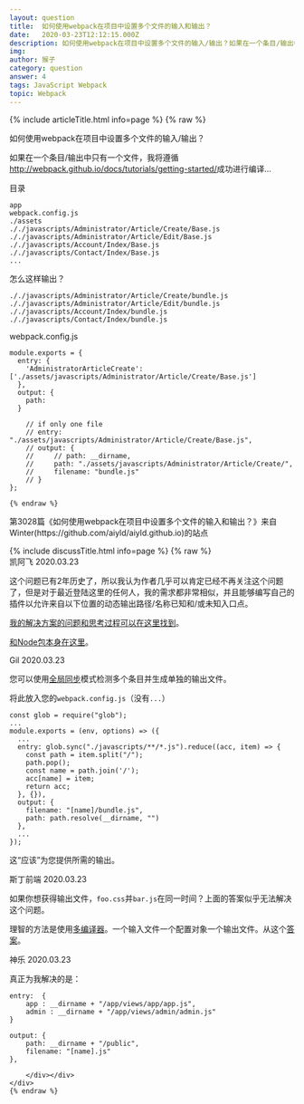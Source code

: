 ```yaml
---
layout: question
title:  如何使用webpack在项目中设置多个文件的输入和输出？
date:   2020-03-23T12:12:15.000Z
description: 如何使用webpack在项目中设置多个文件的输入/输出？如果在一个条目/输出中只有一个文件，我将遵循http //webpack.github.io/...
img: 
author: 猴子
category: question
answer: 4
tags: JavaScript Webpack
topic: Webpack
---
```

<div class="article-root">
  <div class="article">
    {% include articleTitle.html info=page %}
    {% raw %}
    <div class="article-content"><p><font style="vertical-align: inherit;"><font style="vertical-align: inherit;">如何使用webpack在项目中设置多个文件的输入/输出？</font></font></p>

<p><font style="vertical-align: inherit;"><font style="vertical-align: inherit;">如果在一个条目/输出中只有一个文件，</font><font style="vertical-align: inherit;">我将遵循</font></font><a href="http://webpack.github.io/docs/tutorials/getting-started/"><font style="vertical-align: inherit;"><font style="vertical-align: inherit;">http://webpack.github.io/docs/tutorials/getting-started/</font></font></a><font style="vertical-align: inherit;"><font style="vertical-align: inherit;">成功进行编译...</font></font></p>

<p><font style="vertical-align: inherit;"><font style="vertical-align: inherit;">目录</font></font></p>

<pre><code>app<font></font>
webpack.config.js<font></font>
./assets<font></font>
././javascripts/Administrator/Article/Create/Base.js<font></font>
././javascripts/Administrator/Article/Edit/Base.js<font></font>
././javascripts/Account/Index/Base.js<font></font>
././javascripts/Contact/Index/Base.js<font></font>
...<font></font>
</code></pre>

<p><font style="vertical-align: inherit;"><font style="vertical-align: inherit;">怎么这样输出？</font></font></p>

<pre><code>././javascripts/Administrator/Article/Create/bundle.js<font></font>
././javascripts/Administrator/Article/Edit/bundle.js<font></font>
././javascripts/Account/Index/bundle.js<font></font>
././javascripts/Contact/Index/bundle.js<font></font>
</code></pre>

<p><font style="vertical-align: inherit;"><font style="vertical-align: inherit;">webpack.config.js</font></font></p>

<pre><code>module.exports = {<font></font>
  entry: {<font></font>
    'AdministratorArticleCreate':['./assets/javascripts/Administrator/Article/Create/Base.js']<font></font>
  },<font></font>
  output: {<font></font>
    path: <font></font>
  }<font></font>
<font></font>
    // if only one file<font></font>
    // entry: "./assets/javascripts/Administrator/Article/Create/Base.js",<font></font>
    // output: {<font></font>
    //     // path: __dirname,<font></font>
    //     path: "./assets/javascripts/Administrator/Article/Create/",<font></font>
    //     filename: "bundle.js"<font></font>
    // }<font></font>
};<font></font>
</code></pre></div>
    {% endraw %}
  </div>
  <p class="winter_mark">第3028篇《如何使用webpack在项目中设置多个文件的输入和输出？》来自Winter(https://github.com/aiyld/aiyld.github.io)的站点</p>
  <div class="discuss-wrapper">
    {% include discussTitle.html info=page %}
    {% raw %}
    <div class="discuss-list">
    <div class="discuss-item">
        <div class="discuss-parent">
          <div class="discuss-meta">
            <span class="discuss-user">凯阿飞</span>
            <span class="discuss-time">2020.03.23</span>
          </div>
          <div class="discuss-comment"><p><font style="vertical-align: inherit;"><font style="vertical-align: inherit;">这个问题已有2年历史了，所以我认为作者几乎可以肯定已经不再关注这个问题了，但是对于最近登陆这里的任何人，我的需求都非常相似，并且能够编写自己的插件以允许来自以下位置的动态输出路径/名称已知和/或未知入口点。</font></font></p>

<p><a href="https://hackernoon.com/webpack-creating-dynamically-named-outputs-for-wildcarded-entry-files-9241f596b065" rel="nofollow noreferrer"><font style="vertical-align: inherit;"><font style="vertical-align: inherit;">我的解决方案的问题和思考过程可以在这里找到</font></font></a><font style="vertical-align: inherit;"><font style="vertical-align: inherit;">。</font></font></p>

<p><a href="https://www.npmjs.com/package/webpack-entry-plus" rel="nofollow noreferrer"><font style="vertical-align: inherit;"><font style="vertical-align: inherit;">和Node包本身在这里</font></font></a><font style="vertical-align: inherit;"><font style="vertical-align: inherit;">。</font></font></p></div>
        </div></div><div class="discuss-item">
        <div class="discuss-parent">
          <div class="discuss-meta">
            <span class="discuss-user">Gil</span>
            <span class="discuss-time">2020.03.23</span>
          </div>
          <div class="discuss-comment"><p><font style="vertical-align: inherit;"><font style="vertical-align: inherit;">您可以使用</font></font><a href="http://adilapapaya.com/docs/glob/readme_3.2.7.html" rel="noreferrer"><font style="vertical-align: inherit;"><font style="vertical-align: inherit;">全局同步</font></font></a><font style="vertical-align: inherit;"><font style="vertical-align: inherit;">模式</font><font style="vertical-align: inherit;">检测多个条目并生成单独的输出文件</font><font style="vertical-align: inherit;">。</font></font></p>

<p><font style="vertical-align: inherit;"><font style="vertical-align: inherit;">将此放入您的</font></font><code>webpack.config.js</code><font style="vertical-align: inherit;"><font style="vertical-align: inherit;">（没有</font></font><code>...</code><font style="vertical-align: inherit;"><font style="vertical-align: inherit;">）</font></font></p>

<pre><code>const glob = require("glob");<font></font>
...<font></font>
module.exports = (env, options) =&gt; ({<font></font>
  ...<font></font>
  entry: glob.sync("./javascripts/**/*.js").reduce((acc, item) =&gt; {<font></font>
    const path = item.split("/");<font></font>
    path.pop();<font></font>
    const name = path.join('/');<font></font>
    acc[name] = item;<font></font>
    return acc;<font></font>
  }, {}),<font></font>
  output: {<font></font>
    filename: "[name]/bundle.js",<font></font>
    path: path.resolve(__dirname, "")<font></font>
  },<font></font>
  ...<font></font>
});<font></font>
</code></pre>

<p><font style="vertical-align: inherit;"><font style="vertical-align: inherit;">这“应该”为您提供所需的输出。</font></font></p></div>
        </div></div><div class="discuss-item">
        <div class="discuss-parent">
          <div class="discuss-meta">
            <span class="discuss-user">斯丁前端</span>
            <span class="discuss-time">2020.03.23</span>
          </div>
          <div class="discuss-comment"><p><font style="vertical-align: inherit;"><font style="vertical-align: inherit;">如果你想获得输出文件，</font></font><code>foo.css</code><font style="vertical-align: inherit;"><font style="vertical-align: inherit;">并</font></font><code>bar.js</code><font style="vertical-align: inherit;"><font style="vertical-align: inherit;">在同一时间？</font><font style="vertical-align: inherit;">上面的答案似乎无法解决这个问题。</font></font></p>

<p><font style="vertical-align: inherit;"><font style="vertical-align: inherit;">理智的方法是使用</font></font><a href="https://github.com/webpack/webpack/blob/master/examples/multi-compiler/webpack.config.js" rel="noreferrer"><font style="vertical-align: inherit;"><font style="vertical-align: inherit;">多编译器</font></font></a><font style="vertical-align: inherit;"><font style="vertical-align: inherit;">。</font><font style="vertical-align: inherit;">一个输入文件一个配置对象一个输出文件。</font><font style="vertical-align: inherit;">从这个</font></font><a href="https://stackoverflow.com/a/38132106/2803340"><font style="vertical-align: inherit;"><font style="vertical-align: inherit;">答案</font></font></a><font style="vertical-align: inherit;"><font style="vertical-align: inherit;">。</font></font></p></div>
        </div></div><div class="discuss-item">
        <div class="discuss-parent">
          <div class="discuss-meta">
            <span class="discuss-user">神乐</span>
            <span class="discuss-time">2020.03.23</span>
          </div>
          <div class="discuss-comment"><p><font style="vertical-align: inherit;"><font style="vertical-align: inherit;">真正为我解决的是：</font></font></p>

<pre><code>entry:  {<font></font>
    app : __dirname + "/app/views/app/app.js",<font></font>
    admin : __dirname + "/app/views/admin/admin.js"<font></font>
}<font></font>
<font></font>
output: {<font></font>
    path: __dirname + "/public",<font></font>
    filename: "[name].js"<font></font>
},<font></font>
</code></pre></div>
        </div></div>
    </div>
    {% endraw %}
  </div>
<div>
